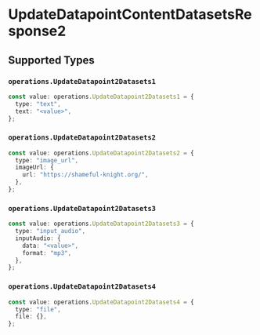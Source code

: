 # UpdateDatapointContentDatasetsResponse2


## Supported Types

### `operations.UpdateDatapoint2Datasets1`

```typescript
const value: operations.UpdateDatapoint2Datasets1 = {
  type: "text",
  text: "<value>",
};
```

### `operations.UpdateDatapoint2Datasets2`

```typescript
const value: operations.UpdateDatapoint2Datasets2 = {
  type: "image_url",
  imageUrl: {
    url: "https://shameful-knight.org/",
  },
};
```

### `operations.UpdateDatapoint2Datasets3`

```typescript
const value: operations.UpdateDatapoint2Datasets3 = {
  type: "input_audio",
  inputAudio: {
    data: "<value>",
    format: "mp3",
  },
};
```

### `operations.UpdateDatapoint2Datasets4`

```typescript
const value: operations.UpdateDatapoint2Datasets4 = {
  type: "file",
  file: {},
};
```

